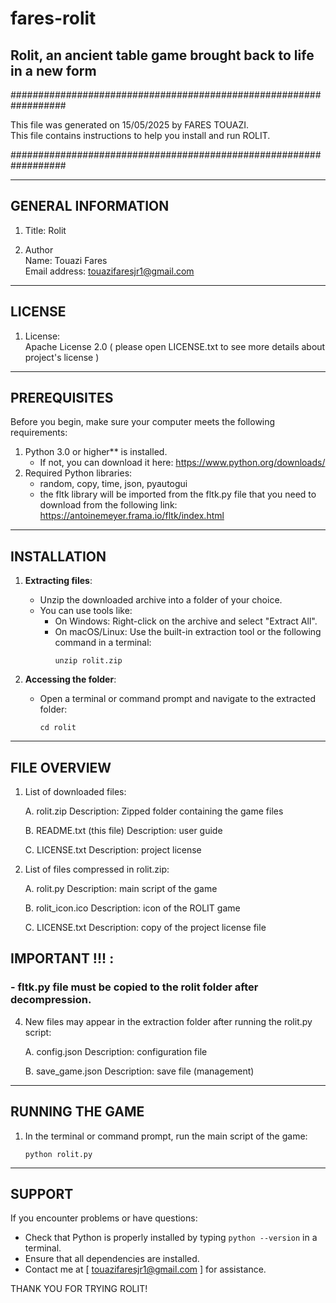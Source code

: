 # fares-rolit
Rolit, an ancient table game brought back to life in a new form
---------------------------------------------------------------
##################################################################

This file was generated on 15/05/2025 by FARES TOUAZI.  
This file contains instructions to help you install and run ROLIT.

##################################################################

-----------------------  
GENERAL INFORMATION  
-----------------------  
1. Title: Rolit  

2. Author  
   Name: Touazi Fares  
   Email address: touazifaresjr1@gmail.com  

-------  
LICENSE  
-------  
1. License:  
   Apache License 2.0 ( please open LICENSE.txt to see more details about project's license )

----------  
PREREQUISITES  
----------  
Before you begin, make sure your computer meets the following requirements:  

1. Python 3.0 or higher** is installed.  
   - If not, you can download it here: https://www.python.org/downloads/  
2. Required Python libraries:  
   - random, copy, time, json, pyautogui  
   - the fltk library will be imported from the fltk.py file that you need to download from the following link: https://antoinemeyer.frama.io/fltk/index.html

------------  
INSTALLATION  
------------  
1. **Extracting files**:  
   - Unzip the downloaded archive into a folder of your choice.  
   - You can use tools like:  
     - On Windows: Right-click on the archive and select "Extract All".  
     - On macOS/Linux: Use the built-in extraction tool or the following command in a terminal:  
       ```  
       unzip rolit.zip  
       ```  

2. **Accessing the folder**:
   - Open a terminal or command prompt and navigate to the extracted folder:
     ```
     cd rolit
     ```

-------------------
FILE OVERVIEW
-------------------
1. List of downloaded files:

   A. rolit.zip
      Description: Zipped folder containing the game files

   B. README.txt (this file)
      Description: user guide

   C. LICENSE.txt
      Description: project license


2. List of files compressed in rolit.zip:

   A. rolit.py
      Description: main script of the game

   B. rolit_icon.ico
      Description: icon of the ROLIT game
  
   C. LICENSE.txt
      Description: copy of the project license file


## IMPORTANT !!! :
### - fltk.py file must be copied to the rolit folder after decompression.


4. New files may appear in the extraction folder after running the rolit.py script:

   A. config.json
      Description: configuration file

   B. save_game.json
      Description: save file (management)

-------------
RUNNING THE GAME
-------------
1. In the terminal or command prompt, run the main script of the game:
    ```
    python rolit.py
    ```

----------
SUPPORT
----------
If you encounter problems or have questions:

- Check that Python is properly installed by typing ```python --version``` in a terminal.
- Ensure that all dependencies are installed.
- Contact me at [ touazifaresjr1@gmail.com ] for assistance.

THANK YOU FOR TRYING ROLIT!
